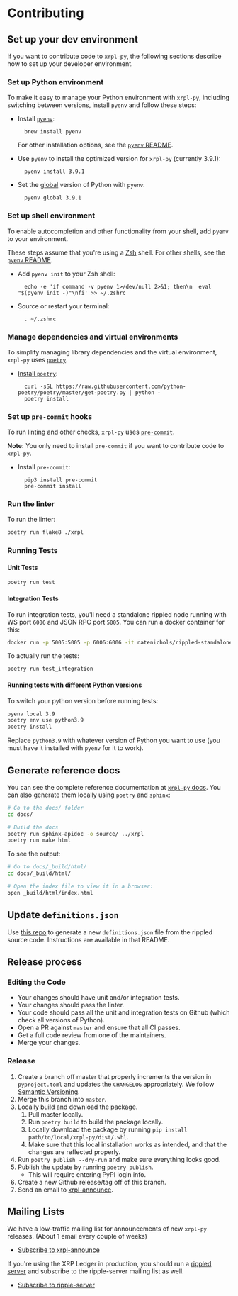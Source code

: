 # Contributing

## Set up your dev environment

If you want to contribute code to `xrpl-py`, the following sections describe how to set up your developer environment.

### Set up Python environment

To make it easy to manage your Python environment with `xrpl-py`, including switching between versions, install `pyenv` and follow these steps:

* Install [`pyenv`](https://github.com/pyenv/pyenv):

        brew install pyenv

    For other installation options, see the [`pyenv` README](https://github.com/pyenv/pyenv#installation).

* Use `pyenv` to install the optimized version for `xrpl-py` (currently 3.9.1):

        pyenv install 3.9.1

* Set the [global](https://github.com/pyenv/pyenv/blob/master/COMMANDS.md#pyenv-global) version of Python with `pyenv`:

        pyenv global 3.9.1

### Set up shell environment

To enable autocompletion and other functionality from your shell, add `pyenv` to your environment.

These steps assume that you're using a [Zsh](http://zsh.sourceforge.net/) shell. For other shells, see the [`pyenv` README](https://github.com/pyenv/pyenv#basic-github-checkout).


* Add `pyenv init` to your Zsh shell:

        echo -e 'if command -v pyenv 1>/dev/null 2>&1; then\n  eval "$(pyenv init -)"\nfi' >> ~/.zshrc

* Source or restart your terminal:

        . ~/.zshrc

### Manage dependencies and virtual environments

To simplify managing library dependencies and the virtual environment, `xrpl-py` uses [`poetry`](https://python-poetry.org/docs).

* [Install `poetry`](https://python-poetry.org/docs/#osx-linux-bashonwindows-install-instructions):

        curl -sSL https://raw.githubusercontent.com/python-poetry/poetry/master/get-poetry.py | python -
        poetry install

### Set up `pre-commit` hooks

To run linting and other checks, `xrpl-py` uses [`pre-commit`](https://pre-commit.com/).

**Note:** You only need to install `pre-commit` if you want to contribute code to `xrpl-py`.


* Install `pre-commit`:

        pip3 install pre-commit
        pre-commit install

### Run the linter

To run the linter:

```bash
poetry run flake8 ./xrpl
```

### Running Tests

#### Unit Tests

```bash
poetry run test
```

#### Integration Tests

To run integration tests, you'll need a standalone rippled node running with WS port `6006` and JSON RPC port `5005`. You can run a docker container for this:
```bash
docker run -p 5005:5005 -p 6006:6006 -it natenichols/rippled-standalone:latest
```

To actually run the tests:

```bash
poetry run test_integration
```

#### Running tests with different Python versions

To switch your python version before running tests:

```bash
pyenv local 3.9
poetry env use python3.9
poetry install
```
Replace `python3.9` with whatever version of Python you want to use (you must have it installed with `pyenv` for it to work).


## Generate reference docs

You can see the complete reference documentation at [`xrpl-py` docs](https://xrpl-py.readthedocs.io/en/latest/index.html). You can also generate them locally using `poetry` and `sphinx`:

```bash
# Go to the docs/ folder
cd docs/

# Build the docs
poetry run sphinx-apidoc -o source/ ../xrpl
poetry run make html
```

To see the output:

```bash
# Go to docs/_build/html/
cd docs/_build/html/

# Open the index file to view it in a browser:
open _build/html/index.html
```

## Update `definitions.json`
Use [this repo](https://github.com/RichardAH/xrpl-codec-gen) to generate a new `definitions.json` file from the rippled source code. Instructions are available in that README.


## Release process

### Editing the Code

* Your changes should have unit and/or integration tests.
* Your changes should pass the linter.
* Your code should pass all the unit and integration tests on Github (which check all versions of Python).
* Open a PR against `master` and ensure that all CI passes.
* Get a full code review from one of the maintainers.
* Merge your changes.

### Release

1. Create a branch off master that properly increments the version in `pyproject.toml` and updates the `CHANGELOG` appropriately. We follow [Semantic Versioning](https://semver.org/spec/v2.0.0.html).
2. Merge this branch into `master`.
3. Locally build and download the package.
    1. Pull master locally.
    2. Run `poetry build` to build the package locally.
    3. Locally download the package by running `pip install path/to/local/xrpl-py/dist/.whl`.
    4. Make sure that this local installation works as intended, and that the changes are reflected properly.
4. Run `poetry publish --dry-run` and make sure everything looks good.
5. Publish the update by running `poetry publish`.
    * This will require entering PyPI login info.
6. Create a new Github release/tag off of this branch.
7. Send an email to [xrpl-announce](https://groups.google.com/g/xrpl-announce).

## Mailing Lists
We have a low-traffic mailing list for announcements of new `xrpl-py` releases. (About 1 email every couple of weeks)

+ [Subscribe to xrpl-announce](https://groups.google.com/g/xrpl-announce)

If you're using the XRP Ledger in production, you should run a [rippled server](https://github.com/ripple/rippled) and subscribe to the ripple-server mailing list as well.

+ [Subscribe to ripple-server](https://groups.google.com/g/ripple-server)
